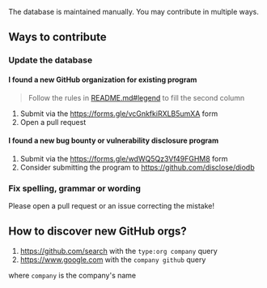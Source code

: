 The database is maintained manually. You may contribute in multiple ways.

## Ways to contribute

### Update the database

#### I found a new GitHub organization for existing program

> Follow the rules in [README.md#legend](README.md#legend) to fill the second column

1. Submit via the https://forms.gle/vcGnkfkiRXLB5umXA form
1. Open a pull request

#### I found a new bug bounty or vulnerability disclosure program

1. Submit via the https://forms.gle/wdWQ5Qz3Vf49FGHM8 form
1. Consider submitting the program to https://github.com/disclose/diodb

### Fix spelling, grammar or wording

Please open a pull request or an issue correcting the mistake!

## How to discover new GitHub orgs?

1. https://github.com/search with the `type:org company` query
1. https://www.google.com with the `company github` query

where `company` is the company's name
